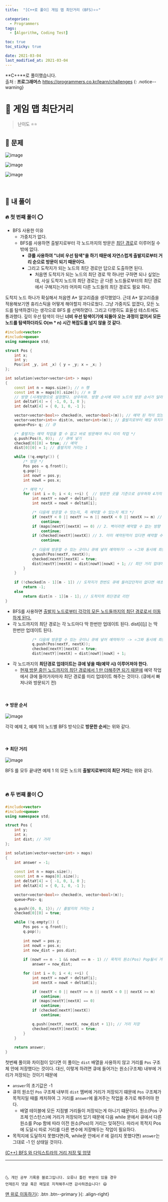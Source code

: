 ```yaml
---
title:  "[C++로 풀이] 게임 맵 최단거리 (BFS)⭐⭐" 

categories:
  - Programmers
tags:
  - [Algorithm, Coding Test]

toc: true
toc_sticky: true

date: 2021-03-04
last_modified_at: 2021-03-04
---
```

**C++**로 풀이했습니다.  
출처 : **프로그래머스** <https://programmers.co.kr/learn/challenges>
{: .notice--warning}

# 📌 게임 맵 최단거리

> 난이도 ⭐⭐

## 🚀 문제

![image](https://user-images.githubusercontent.com/42318591/109966623-d6792600-7d33-11eb-979d-ed2686765b3a.png)

![image](https://user-images.githubusercontent.com/42318591/109966712-ea248c80-7d33-11eb-8a13-083c7352f1f2.png)

![image](https://user-images.githubusercontent.com/42318591/109966741-f0b30400-7d33-11eb-9d86-6e6001864483.png)


<br>

## 🚀 내 풀이 

### 🔥 첫 번째 풀이 ⭕

- BFS 사용한 이유
  - 가중치가 없다. 
  - BFS를 사용하면 출발지로부터 각 노드까지의 방문은 <u>최단 경로</u>로 이루어질 수 밖에 없다.
    - **큐를 사용하여 "너비 우선 탐색"을 하기 때문에 자연스럽게 출발지로부터 거리 순으로 방문이 되기 때문이다.**
    - 그리고 도착지가 되는 노드의 최단 경로만 답으로 도출하면 된다. 
      - 처음엔 도착지가 되는 노드의 최단 경로 딱 하나만 구하면 되나 싶었는데, 사실 도착지 노드의 최단 경로는 곧 다른 노드들로부터의 최단 경로에서 구해지는거라 어차피 다른 노드들의 최단 경로도 필요 하다. 

도착지 노드 하나가 확실해서 처음엔 A* 알고리즘을 생각했었다. 근데 A* 알고리즘을 적용해보기엔 휴리스틱을 어떻게 해야할지 까다로웠다. 그냥 가중치도 없겠다, 모든 노드를 탐색하겠다는 생각으로 BFS 를 선택하였다. 그리고 다행히도 효율성 테스트에도 통과했다. 깊이 우선 탐색이 아닌 **너비 우선 탐색이기에 되돌아 오는 과정이 없어서 모든 노드를 탐색하더라도 O(m * n) 시간 복잡도를 넘지 않을 것 같다.**

```cpp
#include<vector>
#include<queue>
using namespace std;

struct Pos {
    int x;
    int y;
    Pos(int _y, int _x) { y = _y; x = _x; }
};

int solution(vector<vector<int> > maps)
{
    const int n = maps.size(); // n 행
    const int m = maps[0].size(); // m 열
    // 방향 (시계방향으로 설정했다. 상우하좌. 방향 순서에 따라 노드의 방문 순서가 달라질 수 있다. 일반 큐라 큐에 들어간 순서대로 나오기 때문)
    int deltaY[4] = { -1, 0, 1, 0 }; 
    int deltaX[4] = { 0, 1, 0, -1 };

    vector<vector<bool>> checked(n, vector<bool>(m)); // 예약 된 적이 있는지. 큐에 삽입된적이 있는 위치일 때 true, 즉 이미 출발지로부터의 최단 거리가 업뎃 되어있는 
    vector<vector<int>> dist(n, vector<int>(m)); // 출발지로부터 해당 위치까지의 최단 거리
    queue<Pos> q; // 큐

    /* 출발지는 예약 작업을 할 수 없고 바로 방문해야 하니 미리 작업 */
    q.push(Pos(0, 0));  // 큐에 넣기
    checked[0][0] = true; // 예약
    dist[0][0] = 1; // 출발지의 거리는 1

    while (!q.empty()) {
        /* 방문 */
        Pos pos = q.front();
        q.pop();
        int nowY = pos.y;
        int nowX = pos.x;

        /* 예약 */
        for (int i = 0; i < 4; ++i) {  // 방문한 곳을 기준으로 상우하좌 4가지 방향에 있는 곳들 예약 처리
            int nextY = nowY + deltaY[i];
            int nextX = nowX + deltaX[i];

            /* 다음에 방문할 수 잇는지, 즉 예약할 수 있는지 체크 */
            if (nextY < 0 || nextY >= n || nextX < 0 || nextX >= m) // 1. 맵을 벗어난다면 예약할 수 없는 방향
                continue;
            if (maps[nextY][nextX] == 0) // 2. 벽이라면 예약할 수 없는 방향
                continue;
            if (checked[nextY][nextX]) // 3. 이미 예약된적이 있다면 예약할 수 없는 방향
                continue;
            
            /* 다음에 방문할 수 있는 곳이니 큐에 넣어 예약하기! -> ⭐그와 동시에 최단거리 업데이트⭐ */
            q.push(Pos(nextY, nextX));
            checked[nextY][nextX] = true;
            dist[nextY][nextX] = dist[nowY][nowX] + 1; // 최단 거리 업데이트 (방문 노드에서 +1 하면 최단거리!)
        }
    }
        
    if (!checked[n - 1][m - 1]) // 도착지가 한번도 큐에 들어갔던적이 없다면 애초에 갈 수 없었던 곳이니 -1 리턴
        return -1;
    else
        return dist[n - 1][m - 1]; // 도착지의 최단경로 리턴
}
```

- BFS를 사용하면 <u>출발지 노드로부터 각각의 모든 노드들까지의 최단 경로로서 이동하게 된다.</u>
- 각 노드까지의 최단 경로는 각 노드마다 딱 한번만 업데이트 된다. dist[i][j] 는 딱 한번만 업데이트 된다.

```cpp
            /* 다음에 방문할 수 있는 곳이니 큐에 넣어 예약하기! -> ⭐그와 동시에 최단거리 업데이트⭐ */
            q.push(Pos(nextY, nextX));
            checked[nextY][nextX] = true;
            dist[nextY][nextX] = dist[nowY][nowX] + 1;
```

- 각 노드까지의 **최단경로 업데이트는 큐에 넣을 때(예약 시) 이루어져야 한다.**
  - <u>현재 방문 중인 노드까지의 최단 경로에서 1 만 더해주면 되기 때문에</u> 예약 작업에서 큐에 들어가자마자 최단 경로를 미리 업데이트 해주는 것이다. (큐에서 빠져나와 방문되기 전) 

<br>

#### ✈ 방문 순서

![image](https://user-images.githubusercontent.com/42318591/109969605-73898e00-7d37-11eb-86a5-31b4373d8f2d.png)

각각 예제 2, 예제 1의 노드별 BFS 방식으로 **방문한 순서**는 위와 같다. 

<br>

#### ✈ 최단 거리

![image](https://user-images.githubusercontent.com/42318591/109970748-c44db680-7d38-11eb-9fa7-9f5d63424671.png)

BFS 를 모두 끝내면 예제 1 의 모든 노드의 **출발지로부터의 최단 거리**는 위와 같다.

<br>

### 🔥 두 번째 풀이 ⭕

```cpp
#include<vector>
#include<queue>
using namespace std;

struct Pos {
    int y;
    int x;
    int dist; // 거리
};

int solution(vector<vector<int> > maps)
{
    int answer = -1;
    
    const int n = maps.size();
    const int m = maps[0].size();
    int deltaY[4] = { -1, 0, 1, 0 };
    int deltaX[4] = { 0, 1, 0, -1 };

    vector<vector<bool>> checked(n, vector<bool>(m));
    queue<Pos> q;

    q.push({0, 0, 1}); // 출발지의 거리는 1
    checked[0][0] = true;

    while (!q.empty()) {
        Pos pos = q.front();
        q.pop();
        
        int nowY = pos.y;
        int nowX = pos.x;
        int now_dist = pos.dist;
        
        if (nowY == n - 1 && nowX == m - 1) // 목적지 원소(Pos) Pop될시 거리를 answer 에 옮겨주기
            answer = now_dist;

        for (int i = 0; i < 4; ++i) {
            int nextY = nowY + deltaY[i];
            int nextX = nowX + deltaX[i];

            if (nextY < 0 || nextY >= n || nextX < 0 || nextX >= m)
                continue;
            if (maps[nextY][nextX] == 0)
                continue;
            if (checked[nextY][nextX])
                continue;

            q.push({nextY, nextX, now_dist + 1}); // 거리 저장
            checked[nextY][nextX] = true;
        }
    }
        
    return answer;
}
```

첫번째 풀이와 차이점이 있다면 이 풀이는 `dist` 배열을 사용하지 않고 거리를 `Pos` 구조체 안에 저장했다는 것이다. 대신, 이렇게 하려면 큐에 들어가는 원소(구조체) 내부에 거리가 저장되는 것이기 때문에 

- `answer`의 초기값은 -1 
- 큐의 원소인 `Pos` 구조체 내부의 `dist` 멤버에 거리가 저장되기 떄문에 `Pos` 구조체가 목적지일 때를 캐치하여 그 거리를 `answer`에 옮겨주는 작업을 추가로 해주어야 한다. 
  - 배열 테이블에 모든 지점별 거리들이 저장되는게 아니기 떄문이다. 원소(Pos 구조체 인스턴스)에 거리가 저장되어 있기 때문에 다음 while 문에서 큐에서 다른 원소를 Pop 함에 따라 이전 원소(Pos)의 거리는 잊혀진다. 따라서 목적지 Pos 에 도달시 따로 거리를 다른 변수에 저장해두는 작업이 필요하다.
- 목적지에 도달하지 못했다면(즉, while문 안에서 if 에 걸리지 못했다면) `answer`는 그대로 -1 인 상태일 것이다.

[(C++) BFS 와 다익스트라의 거리 저장 및 업뎃](https://ansohxxn.github.io/algorithm/bfsdijkstra/)


***
<br>

    🌜 개인 공부 기록용 블로그입니다. 오류나 틀린 부분이 있을 경우 
    언제든지 댓글 혹은 메일로 지적해주시면 감사하겠습니다! 😄

[맨 위로 이동하기](#){: .btn .btn--primary }{: .align-right}